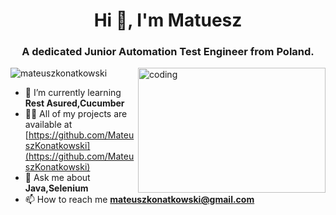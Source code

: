 <h1 align="center">Hi 👋, I'm Matuesz</h1>
<h3 align="center">A dedicated Junior Automation Test Engineer from Poland.</h3>
  <img align="right" alt="coding" width="300" height="200"src="[https://tenor.com/pl/view/developer-tester-relationship-gif-23489560](https://cdn.hashnode.com/res/hashnode/image/upload/v1565859333235/7VbTOlvCF.gif?auto=format,compress&gif-q=60&format=webm)">
<p align="left"> <img src="https://komarev.com/ghpvc/?username=mateuszkonatkowski&label=Profile%20views&color=0e75b6&style=flat" alt="mateuszkonatkowski" /> </p>

- 🌱 I’m currently learning **Rest Asured,Cucumber**
- 👨‍💻 All of my projects are available at [https://github.com/MateuszKonatkowski](https://github.com/MateuszKonatkowski)
- 💬 Ask me about **Java,Selenium**
- 📫 How to reach me **mateuszkonatkowski@gmail.com**
  




  
